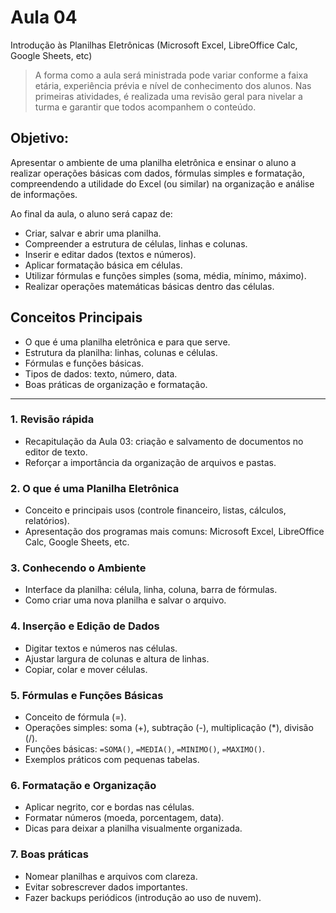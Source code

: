 # Aula 04
Introdução às Planilhas Eletrônicas (Microsoft Excel, LibreOffice Calc, Google Sheets, etc)

> A forma como a aula será ministrada pode variar conforme a faixa etária, experiência prévia e
> nível de conhecimento dos alunos. Nas primeiras atividades, é realizada uma revisão geral para
> nivelar a turma e garantir que todos acompanhem o conteúdo.

## Objetivo:
Apresentar o ambiente de uma planilha eletrônica e ensinar o aluno a realizar operações básicas com dados, 
fórmulas simples e formatação, compreendendo a utilidade do Excel (ou similar) na organização e análise de informações.

Ao final da aula, o aluno será capaz de:
- Criar, salvar e abrir uma planilha.
- Compreender a estrutura de células, linhas e colunas.
- Inserir e editar dados (textos e números).
- Aplicar formatação básica em células.
- Utilizar fórmulas e funções simples (soma, média, mínimo, máximo).
- Realizar operações matemáticas básicas dentro das células.

## Conceitos Principais
- O que é uma planilha eletrônica e para que serve.
- Estrutura da planilha: linhas, colunas e células.
- Fórmulas e funções básicas.
- Tipos de dados: texto, número, data.
- Boas práticas de organização e formatação.

---

### 1. Revisão rápida
- Recapitulação da Aula 03: criação e salvamento de documentos no editor de texto.
- Reforçar a importância da organização de arquivos e pastas.

### 2. O que é uma Planilha Eletrônica
- Conceito e principais usos (controle financeiro, listas, cálculos, relatórios).
- Apresentação dos programas mais comuns: Microsoft Excel, LibreOffice Calc, Google Sheets, etc.

### 3. Conhecendo o Ambiente
- Interface da planilha: célula, linha, coluna, barra de fórmulas.
- Como criar uma nova planilha e salvar o arquivo.

### 4. Inserção e Edição de Dados
- Digitar textos e números nas células.
- Ajustar largura de colunas e altura de linhas.
- Copiar, colar e mover células.

### 5. Fórmulas e Funções Básicas
- Conceito de fórmula (=).
- Operações simples: soma (+), subtração (-), multiplicação (*), divisão (/).
- Funções básicas: `=SOMA()`, `=MEDIA()`, `=MINIMO()`, `=MAXIMO()`.
- Exemplos práticos com pequenas tabelas.

### 6. Formatação e Organização
- Aplicar negrito, cor e bordas nas células.
- Formatar números (moeda, porcentagem, data).
- Dicas para deixar a planilha visualmente organizada.

### 7. Boas práticas
- Nomear planilhas e arquivos com clareza.
- Evitar sobrescrever dados importantes.
- Fazer backups periódicos (introdução ao uso de nuvem).
